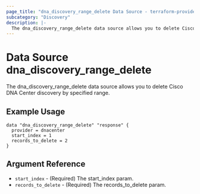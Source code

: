 ```yaml
---
page_title: "dna_discovery_range_delete Data Source - terraform-provider-dnacenter"
subcategory: "Discovery"
description: |-
  The dna_discovery_range_delete data source allows you to delete Cisco DNA Center discovery by specified range.
---
```


# Data Source dna_discovery_range_delete

The dna_discovery_range_delete data source allows you to delete Cisco DNA Center discovery by specified range.

## Example Usage

```hcl
data "dna_discovery_range_delete" "response" {
  provider = dnacenter
  start_index = 1
  records_to_delete = 2
}
```

## Argument Reference

- `start_index` - (Required) The start_index param.
- `records_to_delete` - (Required) The records_to_delete param.
